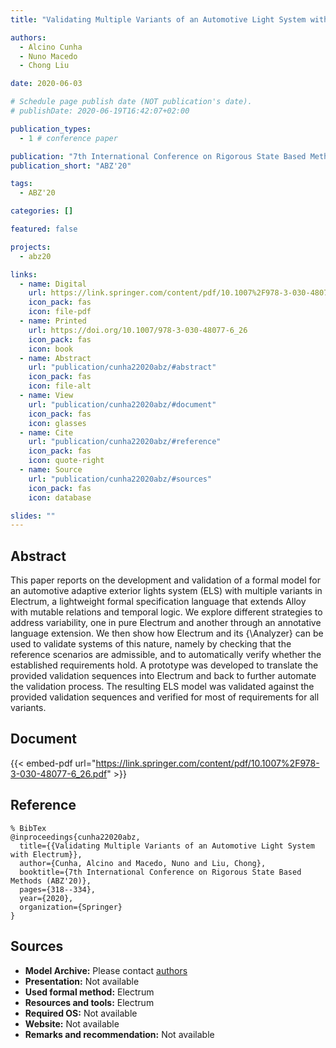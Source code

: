 ```yaml
---
title: "Validating Multiple Variants of an Automotive Light System with Electrum"

authors:
  - Alcino Cunha
  - Nuno Macedo
  - Chong Liu

date: 2020-06-03

# Schedule page publish date (NOT publication's date).
# publishDate: 2020-06-19T16:42:07+02:00

publication_types:
  - 1 # conference paper

publication: "7th International Conference on Rigorous State Based Methods (ABZ'20)"
publication_short: "ABZ'20"

tags:
  - ABZ'20

categories: []

featured: false

projects:
  - abz20

links:
  - name: Digital
    url: https://link.springer.com/content/pdf/10.1007%2F978-3-030-48077-6_26.pdf
    icon_pack: fas
    icon: file-pdf
  - name: Printed
    url: https://doi.org/10.1007/978-3-030-48077-6_26
    icon_pack: fas
    icon: book
  - name: Abstract
    url: "publication/cunha22020abz/#abstract"
    icon_pack: fas
    icon: file-alt
  - name: View
    url: "publication/cunha22020abz/#document"
    icon_pack: fas
    icon: glasses
  - name: Cite
    url: "publication/cunha22020abz/#reference"
    icon_pack: fas
    icon: quote-right
  - name: Source
    url: "publication/cunha22020abz/#sources"
    icon_pack: fas
    icon: database

slides: ""
---
```


## Abstract

This paper reports on the development and validation of a formal model for an automotive adaptive exterior lights system (ELS) with multiple variants in Electrum, a lightweight formal specification language that extends Alloy with mutable relations and temporal logic. We explore different strategies to address variability, one in pure Electrum and another through an annotative language extension. We then show how Electrum and its {\Analyzer} can be used to validate systems of this nature, namely by checking that the reference scenarios are admissible, and to automatically verify whether the established requirements hold. A prototype was developed to translate the provided validation sequences into Electrum and back to further automate the validation process. The resulting ELS model was validated against the provided validation sequences and verified for most of requirements for all variants.

## Document

{{< embed-pdf url="https://link.springer.com/content/pdf/10.1007%2F978-3-030-48077-6_26.pdf" >}}

## Reference

```
% BibTex
@inproceedings{cunha22020abz,
  title={{Validating Multiple Variants of an Automotive Light System with Electrum}},
  author={Cunha, Alcino and Macedo, Nuno and Liu, Chong},
  booktitle={7th International Conference on Rigorous State Based Methods (ABZ'20)},
  pages={318--334},
  year={2020},
  organization={Springer}
}
```

## Sources

- **Model Archive:**
  Please contact <a href ="mailto:nfmmacedo@di.uminho.pt">authors</a>
- **Presentation:**
  Not available
- **Used formal method:**
  Electrum
- **Resources and tools:**
  Electrum
- **Required OS:**
  Not available
- **Website:**
  Not available
- **Remarks and recommendation:**
  Not available
